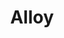 ---
blog: https://alloy.com/blog
facebook: https://facebook.com/usealloy
git: https://github.com/useAlloy
instagram: https://instagram.com/use_alloy
linkedin: https://linkedin.com/company/alloy-apis
logohandle: alloy
sort: alloy
title: Alloy
twitter: https://x.com/usealloy
website: https://www.alloy.com/
youtube: https://youtube.com/@usealloy3560
---